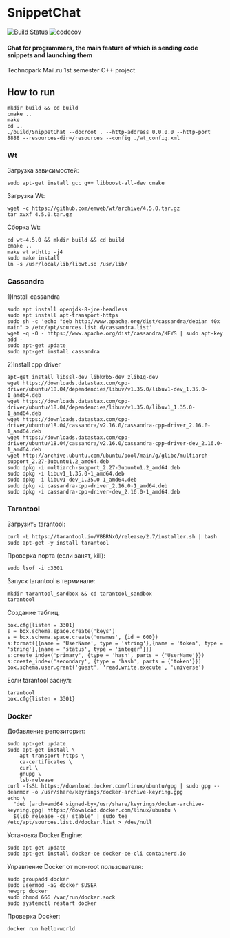 # SnippetChat
[![Build Status](https://travis-ci.com/tr0llex/SnippetChat.svg?branch=main)](https://travis-ci.com/tr0llex/SnippetChat)
[![codecov](https://codecov.io/gh/tr0llex/SnippetChat/branch/main/graph/badge.svg)](https://codecov.io/gh/tr0llex/SnippetChat)

#### Chat for programmers, the main feature of which is sending code snippets and launching them
Technopark Mail.ru 1st semester C++ project

## How to run
```
mkdir build && cd build
cmake ..
make
cd ..
./build/SnippetChat --docroot . --http-address 0.0.0.0 --http-port 8888 --resources-dir=/resources --config ./wt_config.xml
```

### Wt
Загрузка зависимостей:
```
sudo apt-get install gcc g++ libboost-all-dev cmake
```

Загрузка Wt:
```
wget -c https://github.com/emweb/wt/archive/4.5.0.tar.gz
tar xvxf 4.5.0.tar.gz
```

Сборка Wt:
```
cd wt-4.5.0 && mkdir build && cd build
cmake ..
make wt wthttp -j4
sudo make install
ln -s /usr/local/lib/libwt.so /usr/lib/
```

### Cassandra
1)Install cassandra
```
sudo apt install openjdk-8-jre-headless
sudo apt install apt-transport-https
sudo sh -c 'echo "deb http://www.apache.org/dist/cassandra/debian 40x main" > /etc/apt/sources.list.d/cassandra.list'
wget -q -O - https://www.apache.org/dist/cassandra/KEYS | sudo apt-key add -
sudo apt-get update
sudo apt-get install cassandra
```

2)Install cpp driver
```
apt-get install libssl-dev libkrb5-dev zlib1g-dev
wget https://downloads.datastax.com/cpp-driver/ubuntu/18.04/dependencies/libuv/v1.35.0/libuv1-dev_1.35.0-1_amd64.deb
wget https://downloads.datastax.com/cpp-driver/ubuntu/18.04/dependencies/libuv/v1.35.0/libuv1_1.35.0-1_amd64.deb
wget https://downloads.datastax.com/cpp-driver/ubuntu/18.04/cassandra/v2.16.0/cassandra-cpp-driver_2.16.0-1_amd64.deb
wget https://downloads.datastax.com/cpp-driver/ubuntu/18.04/cassandra/v2.16.0/cassandra-cpp-driver-dev_2.16.0-1_amd64.deb
wget http://archive.ubuntu.com/ubuntu/pool/main/g/glibc/multiarch-support_2.27-3ubuntu1.2_amd64.deb
sudo dpkg -i multiarch-support_2.27-3ubuntu1.2_amd64.deb
sudo dpkg -i libuv1_1.35.0-1_amd64.deb
sudo dpkg -i libuv1-dev_1.35.0-1_amd64.deb
sudo dpkg -i cassandra-cpp-driver_2.16.0-1_amd64.deb
sudo dpkg -i cassandra-cpp-driver-dev_2.16.0-1_amd64.deb
```

### Tarantool
Загрузить tarantool:
```
curl -L https://tarantool.io/VBBRNxO/release/2.7/installer.sh | bash
sudo apt-get -y install tarantool
```

Проверка порта (если занят, kill):
```
sudo lsof -i :3301
```

Запуск tarantool в терминале:
```
mkdir tarantool_sandbox && cd tarantool_sandbox
tarantool
```

Создание таблиц:
```
box.cfg{listen = 3301}
s = box.schema.space.create('keys')
s = box.schema.space.create('unames', {id = 600})
s:format({{name = 'UserName', type = 'string'},{name = 'token', type = 'string'},{name = 'status', type = 'integer'}})
s:create_index('primary', {type = 'hash', parts = {'UserName'}})
s:create_index('secondary', {type = 'hash', parts = {'token'}})
box.schema.user.grant('guest', 'read,write,execute', 'universe')
```

Если tarantool заснул:
```
tarantool
box.cfg{listen = 3301}
```

### Docker
Добавление репозитория:
```
sudo apt-get update
sudo apt-get install \
    apt-transport-https \
    ca-certificates \
    curl \
    gnupg \
    lsb-release 
curl -fsSL https://download.docker.com/linux/ubuntu/gpg | sudo gpg --dearmor -o /usr/share/keyrings/docker-archive-keyring.gpg
echo \
  "deb [arch=amd64 signed-by=/usr/share/keyrings/docker-archive-keyring.gpg] https://download.docker.com/linux/ubuntu \
  $(lsb_release -cs) stable" | sudo tee /etc/apt/sources.list.d/docker.list > /dev/null
```

Установка Docker Engine:
```
sudo apt-get update
sudo apt-get install docker-ce docker-ce-cli containerd.io
```

Управление Docker от non-root пользователя:
```
sudo groupadd docker
sudo usermod -aG docker $USER
newgrp docker
sudo chmod 666 /var/run/docker.sock
sudo systemctl restart docker
```

Проверка Docker:
```
docker run hello-world
```
